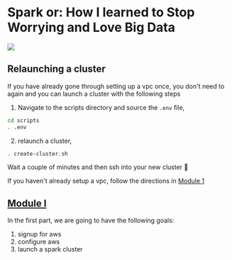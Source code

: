 # Spark or: How I learned to Stop Worrying and Love Big Data
![](images/spark-logo-trademark.png)

## Relaunching a cluster
If you have already gone through setting up a vpc once, you don't need to again and you can launch a cluster with the following steps
1. Navigate to the scripts directory and source the `.env` file,
```bash
cd scripts
. .env
```
2. relaunch a cluster,
```bash
. create-cluster.sh
```
Wait a couple of minutes and then ssh into your new cluster :tada:

If you haven't already setup a vpc, follow the directions in [Module 1](01-Module-1.md)


## [Module I](01-Module-1.md)
In the first part, we are going to have the following goals:
1. signup for aws
2. configure aws
3. launch a spark cluster
